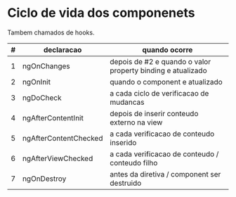 # Ciclo de vida dos componenets 
Tambem chamados de hooks.

\# | declaracao | quando ocorre
---|-----------|--------------
1  |ngOnChanges|depois de #2 e quando o valor property binding e atualizado
2  |ngOnInit   |quando o component e atualizado
3  |ngDoCheck  |a cada ciclo de verificacao de mudancas
4  |ngAfterContentInit|depois de inserir conteudo externo na view
5  |ngAfterContentChecked |a cada verificacao de conteudo inserido
6  |ngAfterViewChecked |a cada verificacao de conteudo / conteudo filho
7  |ngOnDestroy |antes da diretiva / component ser destruido
